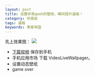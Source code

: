 ```yaml
---
layout: post
title: 设置非常geek的壁纸，瞬间提升逼格！
category: 你很皮
tags: 逼格
keywords: 黑客帝国
---
```



先上效果图：
![](http://ooa8w19mz.bkt.clouddn.com/%E5%8A%A8%E6%80%81%E5%A3%81%E7%BA%B8.gif)

- [下载视频](http://ooa8w19mz.bkt.clouddn.com/hack.mp4) 保存到手机
- 手机应用市场 下载 VideoLiveWallpager。
- 设置动态壁纸
- game over
